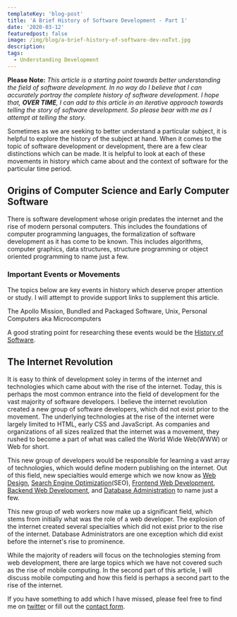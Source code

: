 ```yaml
---
templateKey: 'blog-post'
title: 'A Brief History of Software Development - Part 1'
date: '2020-03-12'
featuredpost: false
image: /img/blog/a-brief-history-of-software-dev-noTxt.jpg
description:
tags:
  - Understanding Development
---
```


**Please Note:**
_This article is a starting point towards better understanding the field of software development. In no way do I believe that I can accurately portray the complete history of software development. I hope that, **OVER TIME**, I can add to this article in an iterative approach towards telling the story of software development. So please bear with me as I attempt at telling the story._

Sometimes as we are seeking to better understand a particular subject, it is helpful to explore the history of the subject at hand. When it comes to the topic of software development or development, there are a few clear distinctions which can be made. It is helpful to look at each of these movements in history which came about and the context of software for the particular time period.

## Origins of Computer Science and Early Computer Software

There is software development whose origin predates the internet and the rise of modern personal computers. This includes the foundations of computer programming languages, the formalization of software development as it has come to be known. This includes algorithms, computer graphics, data structures, structure programming or object oriented programming to name just a few.

### Important Events or Movements

The topics below are key events in history which deserve proper attention or study. I will attempt to provide support links to supplement this article.

The Apollo Mission, Bundled and Packaged Software, Unix, Personal Computers aka Microcomputers

A good strating point for researching these events would be the
[History of Software](https://en.wikipedia.org/wiki/History_of_software).

## The Internet Revolution

It is easy to think of development soley in terms of the internet and technologies which came about with the rise of the internet. Today, this is perhaps the most common entrance into the field of development for the vast majority of software developers. I believe the internet revolution created a new group of software developers, which did not exist prior to the movement. The underlying technologies at the rise of the internet were largely limited to HTML, early CSS and JavaScript. As companies and organizations of all sizes realized that the internet was a movement, they rushed to become a part of what was called the World Wide Web(WWW) or Web for short.

This new group of developers would be responsible for learning a vast array of technologies, which would define modern publishing on the internet. Out of this field, new specialties would emerge which we now know as [Web Design](https://en.wikipedia.org/wiki/Web_design), [Search Engine Optimization](https://en.wikipedia.org/wiki/Search_engine_optimization)(SEO), [Frontend Web Development](https://frontendmasters.com/books/front-end-handbook/2018/what-is-a-FD.html), [Backend Web Development](https://www.upwork.com/hiring/development/a-beginners-guide-to-back-end-development/), and [Database Administration](https://en.wikipedia.org/wiki/Database_administrator) to name just a few.

This new group of web workers now make up a significant field, which stems from initially what was the role of a web developer. The explosion of the internet created several specialties which did not exist prior to the rise of the internet. Database Administrators are one exception which did exist before the internet's rise to prominence.

While the majority of readers will focus on the technologies steming from web development, there are large topics which we have not covered such as the rise of mobile computing. In the second part of this article, I will discuss mobile computing and how this field is perhaps a second part to the rise of the internet.

If you have something to add which I have missed, please feel free to find me on [twitter](https://twitter.com/_zerotodev) or fill out the [contact form](https://www.zerotodev.net/contact).
